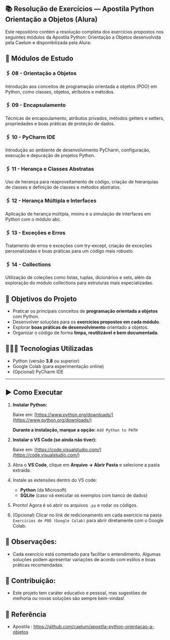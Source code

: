 ## 📚 Resolução de Exercícios — Apostila Python Orientação a Objetos (Alura)

Este repositório contém a resolução completa dos exercícios propostos nos seguintes módulos da Apostila Python: Orientação a Objetos desenvolvida pela Caelum e disponibilizada pela Alura:

## 📁 Módulos de Estudo

### 🖇 08 - Orientação a Objetos
Introdução aos conceitos de programação orientada a objetos (POO) em Python, como classes, objetos, atributos e métodos.

### 🖇 09 - Encapsulamento
Técnicas de encapsulamento, atributos privados, métodos getters e setters, propriedades e boas práticas de proteção de dados.

### 🖇 10 - PyCharm IDE
Introdução ao ambiente de desenvolvimento PyCharm, configuração, execução e depuração de projetos Python.

### 🖇 11 - Herança e Classes Abstratas
Uso de herança para reaproveitamento de código, criação de hierarquias de classes e definição de classes e métodos abstratos.

### 🖇 12 - Herança Múltipla e Interfaces
Aplicação de herança múltipla, mixins e a simulação de interfaces em Python com o módulo abc.

### 🖇 13 - Exceções e Erros
Tratamento de erros e exceções com try-except, criação de exceções personalizadas e boas práticas para um código mais robusto.

### 🖇 14 - Collections
Utilização de coleções como listas, tuplas, dicionários e sets, além da exploração do módulo collections para estruturas mais especializadas.

## 🎯 Objetivos do Projeto

- Praticar os principais conceitos de **programação orientada a objetos** com Python.
- Desenvolver soluções para os **exercícios propostos em cada módulo**.
- Explorar **boas práticas de desenvolvimento** orientado a objetos.
- Organizar o código de forma **limpa, reutilizável e bem documentada**.

## 👩🏻‍💻 Tecnologias Utilizadas

- Python (versão **3.8** ou superior)
- Google Colab (para experimentação online)
- (Opcional) PyCharm IDE

---

## ▶️  Como Executar

1. **Instalar Python:**

    Baixe em: [https://www.python.org/downloads/](https://www.python.org/downloads/)

    **Durante a instalação, marque a opção:** `Add Python to PATH`

3. **Instalar o VS Code (se ainda não tiver):**

    Baixe em: [https://code.visualstudio.com/](https://code.visualstudio.com/)


4. Abra o **VS Code**, clique em **Arquivo → Abrir Pasta** e selecione a pasta extraída.
5. Instale as extensões dentro do VS code:
   - **Python** (da Microsoft)
   - **SQLite** (caso vá executar os exemplos com banco de dados)
6. Pronto! Agora é só abrir os arquivos `.py` e rodar os códigos.

7. (Opcional) Clicar no link de redicionamento em cada exercício na pasta `Exercicios de POO (Google Colab)` para abrir diretamente com o Google Colab.

## 🔎 Observações:
- Cada exercício está comentado para facilitar o entendimento. Algumas soluções podem apresentar variações de acordo com estilos e boas práticas recomendadas.

## 💬 Contribuição:
- Este projeto tem caráter educativo e pessoal, mas sugestões de melhoria ou novas soluções são sempre bem-vindas!

## 📌 Referência
- Apostila : https://github.com/caelum/apostila-python-orientacao-a-objetos
  
